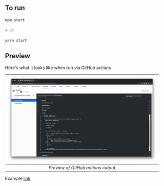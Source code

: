 
## To run

```sh
npm start

# or

yarn start
```

## Preview

Here's what it looks like when run via GitHub actions

| ![preview.png](preview.png) | 
|:--:| 
| *Preview of GitHub actions output* |

Example [link](https://github.com/umaar/learn-browser-testing/runs/1066543162)